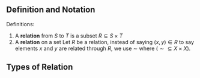 ## Definition and Notation
Definitions:
1. A **relation** from $S$ to $T$ is a subset $R \subseteq S\times T$
2. A **relation** on a set 
Let $R$ be a relation, instead of saying $(x,y) \in R$ to say elements $x$ and $y$ are related through $R$, we use $\sim$ where $(\sim \subseteq X\times X)$.
## Types of Relation

